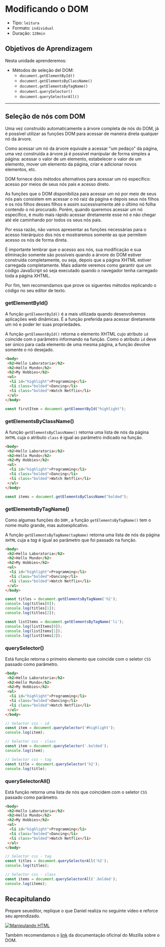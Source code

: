 # Modificando o DOM

* Tipo: `leitura`
* Formato: `individual`
* Duração: `120min`

## Objetivos de Aprendizagem

Nesta unidade aprenderemos:

* Métodos de seleção del DOM:
  - `document.getElementById()`
  - `document.getElementsByClassName()`
  - `document.getElementsByTagName()`
  - `document.querySelector()`
  - `document.querySelectorAll()`

***

## Seleção de nós com DOM

Uma vez construído automaticamente a árvore completa de nós do DOM, já é
possível utilizar as funções DOM para acessar de maneira direta qualquer nó da
árvore.

Como acessar um nó da árvore equivale a acessar "um pedaço" da página, uma vez
construída a árvore já é possível manipular de forma simples a página: acessar o
valor de um elemento, estabelecer o valor de um elemento, mover um elemento da
página, criar e adicionar novos elementos, etc.

DOM fornece dois métodos alternativos para acessar um nó específico: acesso por
meios de seus nós pais e acesso direto.

As funções que o DOM disponibiliza para acessar um nó por meio de seus nós pais
consistem em acessar o nó raiz da página e depois seus nós filhos e os nós
filhos desses filhos e assim sucessivamente até o último nó folha contendo o nó
procurado. Porém, quando queremos acessar um nó específico, é muito mais rápido
acessar diretamente esse nó e não chegar até ele caminhando por todos os seus
nós pais.

Por essa razão, não vamos apresentar as funções necessárias para o acesso
hierárquico dos nós e mostraremos somente as que permitem acesso os nós de forma
direta.

É importante lembrar que o acesso aos nós, sua modificação e sua eliminação
somente são possíveis quando a árvore do DOM estiver construída completamente,
ou seja, depois que a página XHTML estiver carregada completamente. Mais adiante
veremos como garantir que um código JavaScript só seja executado quando o
navegador tenha carregado toda a página XHTML.

Por fim, tem recomendamos que prove os siguentes métodos replicando o código no
seu editor de texto.

### **getElementById()**

A função `getElementById()` é a mais utilizada quando desenvolvemos aplicações
web dinâmicas. É a função preferida para acessar diretamente um nó e poder ler
suas propriedades.

A função `getElementById()` retorna o elemento XHTML cujo atributo `id` coincide
com o parâmetro informando na função. Como o atributo `id` deve ser único para
cada elemento de uma mesma página, a função devolve somente o nó desejado.

```html
<body>
 <h2>Hello Laboratoria</h2>
 <h2>Hello Mundo</h2>
 <h2>My Hobbies</h2>
 <ul>
  <li id="highlight">Programming</li>
  <li class="bolded">Dancing</li>
  <li class="bolded">Watch Netflix</li>
 </ul>
</body>
```

```js
const firstItem = document.getElementById("highlight");
```

### **getElementsByClassName()**

A função `getElementsByClassName()` retorna uma lista de nós da página `XHTML`
cuja o atributo `class` é igual ao parâmetro indicado na função.

```html
<body>
 <h2>Hello Laboratoria</h2>
 <h2>Hello Mundo</h2>
 <h2>My Hobbies</h2>
 <ul>
  <li id="highlight">Programming</li>
  <li class="bolded">Dancing</li>
  <li class="bolded">Watch Netflix</li>
 </ul>
</body>
```

```js
const items = document.getElementsByClassName("bolded");
```

### **getElementsByTagName()**

Como algumas funções do `DOM` , a função `getElementsByTagName()` tem o nome
muito grande, mas autoexplicativo.

A função `getElementsByTagName(tagName)` retorna uma lista de nós da página
`XHTML` cuja a _tag_ é igual ao parâmetro que foi passado na função.

```html
<body>
 <h2>Hello Laboratoria</h2>
 <h2>Hello Mundo</h2>
 <h2>My Hobbies</h2>
 <ul>
  <li id="highlight">Programming</li>
  <li class="bolded">Dancing</li>
  <li class="bolded">Watch Netflix</li>
 </ul>
</body>
```

```js
const titles = document.getElementsByTagName('h2');
console.log(titles[0]);
console.log(titles[1]);
console.log(titles[2]);

const listItems = document.getElementsByTagName('li');
console.log(listItems[0]);
console.log(listItems[1]);
console.log(listItems[2]);
```

### **querySelector()**

Está função retorna o primeiro elemento que coincide com o seletor `CSS` passado
como parâmetro.

```html
<body>
 <h2>Hello Laboratoria</h2>
 <h2>Hello Mundo</h2>
 <h2>My Hobbies</h2>
 <ul>
  <li id="highlight">Programming</li>
  <li class="bolded">Dancing</li>
  <li class="bolded">Watch Netflix</li>
 </ul>
</body>
```

```js
// Selector css - id
const item = document.querySelector('#highlight');
console.log(item);
```

```js
// Selector css - class
const item = document.querySelector('.bolded');
console.log(item);
```

```js
// Selector css - tag
const title = document.querySelector('h2');
console.log(title);
```

### **querySelectorAll()**

Está função retorna uma lista de nós que coincidem com o seletor `CSS` passado
como parâmetro.

```html
<body>
 <h2>Hello Laboratoria</h2>
 <h2>Hello Mundo</h2>
 <h2>My Hobbies</h2>
 <ul>
  <li id="highlight">Programming</li>
  <li class="bolded">Dancing</li>
  <li class="bolded">Watch Netflix</li>
 </ul>
</body>
```

```js
// Selector css - tag
const titles = document.querySelectorAll('h2');
console.log(titles);
```

```js
// Selector css - class
const items = document.querySelectorAll('.bolded');
console.log(items);
```

## Recapitulando

Prepare seueditor, replique o que Daniel realiza no seguinte vídeo e
reforce seu aprendizado.

[![Manipulando
HTML](https://img.youtube.com/vi/6mzK28lEZsI/0.jpg)](https://www.youtube.com/watch?v=6mzK28lEZsI)

Também recomendamos o
[link](https://developer.mozilla.org/pt-PT/docs/Gecko_DOM_Reference/Introduction)
da documentação oficinal do Mozilla sobre o DOM.
